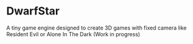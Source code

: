 # DwarfStar
A tiny game engine designed to create 3D games with fixed camera like Resident Evil or Alone In The Dark (Work in progress)
